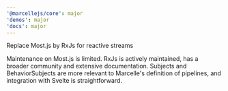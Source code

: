```yaml
---
'@marcellejs/core': major
'demos': major
'docs': major
---
```


Replace Most.js by RxJs for reactive streams

Maintenance on Most.js is limited. RxJs is actively maintained, has a broader community and extensive documentation. Subjects and BehaviorSubjects are more relevant to Marcelle's definition of pipelines, and integration with Svelte is straightforward.
